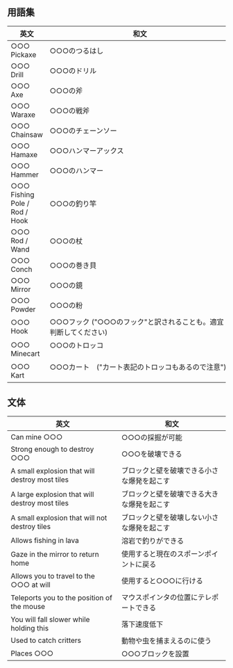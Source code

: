 ## 用語集

| 英文                          | 和文                                                             |
| ----------------------------- | ---------------------------------------------------------------- |
| ○○○ Pickaxe                   | ○○○のつるはし                                                    |
| ○○○ Drill                     | ○○○のドリル                                                      |
| ○○○ Axe                       | ○○○の斧                                                          |
| ○○○ Waraxe                    | ○○○の戦斧                                                          |
| ○○○ Chainsaw                  | ○○○のチェーンソー                                                |
| ○○○ Hamaxe                    | ○○○ハンマーアックス                                              |
| ○○○ Hammer                    | ○○○のハンマー                                                    |
| ○○○ Fishing Pole / Rod / Hook | ○○○の釣り竿                                                      |
| ○○○ Rod / Wand                | ○○○の杖                                                          |
| ○○○ Conch                     | ○○○の巻き貝                                                      |
| ○○○ Mirror                    | ○○○の鏡                                                          |
| ○○○ Powder                    | ○○○の粉                                                          |
| ○○○ Hook                      | ○○○フック  ("○○○のフック"と訳されることも。適宜判断してください)     |
| ○○○ Minecart                  | ○○○のトロッコ 　　　　　　　　　　　　　　　　　　　　　　　　　　    |
| ○○○ Kart                      | ○○○カート　("カート表記のトロッコもあるので注意") 　　　　　　 　　　 |

## 文体

| 英文                                           | 和文                                       |
| ---------------------------------------------- | ------------------------------------------ |
| Can mine ○○○                                   | ○○○の採掘が可能                            |
| Strong enough to destroy ○○○                   | ○○○を破壊できる                            |
| A small explosion that will destroy most tiles | ブロックと壁を破壊できる小さな爆発を起こす |
| A large explosion that will destroy most tiles | ブロックと壁を破壊できる大きな爆発を起こす |
| A small explosion that will not destroy tiles  | ブロックと壁を破壊しない小さな爆発を起こす |
| Allows fishing in lava                         | 溶岩で釣りができる                         |
| Gaze in the mirror to return home              | 使用すると現在のスポーンポイントに戻る     |
| Allows you to travel to the ○○○ at will        | 使用すると○○○に行ける                      |
| Teleports you to the position of the mouse     | マウスポインタの位置にテレポートできる     |
| You will fall slower while holding this        | 落下速度低下                               |
| Used to catch critters                         | 動物や虫を捕まえるのに使う                 |
| Places ○○○                                     | ○○○ブロックを設置                          |
